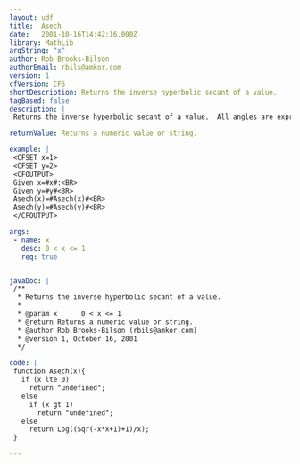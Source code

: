 ```yaml
---
layout: udf
title:  Asech
date:   2001-10-16T14:42:16.000Z
library: MathLib
argString: "x"
author: Rob Brooks-Bilson
authorEmail: rbils@amkor.com
version: 1
cfVersion: CF5
shortDescription: Returns the inverse hyperbolic secant of a value.
tagBased: false
description: |
 Returns the inverse hyperbolic secant of a value.  All angles are expressed in radians.

returnValue: Returns a numeric value or string.

example: |
 <CFSET x=1>
 <CFSET y=2>
 <CFOUTPUT>
 Given x=#x#:<BR>
 Given y=#y#<BR>
 Asech(x)=#Asech(x)#<BR>
 Asech(y)=#Asech(y)#<BR>
 </CFOUTPUT>

args:
 - name: x
   desc: 0 < x <= 1
   req: true


javaDoc: |
 /**
  * Returns the inverse hyperbolic secant of a value.
  * 
  * @param x      0 < x <= 1 
  * @return Returns a numeric value or string. 
  * @author Rob Brooks-Bilson (rbils@amkor.com) 
  * @version 1, October 16, 2001 
  */

code: |
 function Asech(x){
   if (x lte 0)
     return "undefined";
   else 
     if (x gt 1)
       return "undefined";
   else
     return Log((Sqr(-x*x+1)+1)/x);
 }

---
```


